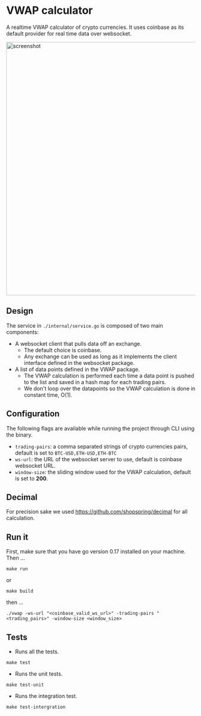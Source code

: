 # VWAP calculator
A realtime VWAP calculator of crypto currencies. It uses coinbase as its default provider for real time data over websocket.

<img width="673" alt="screenshot" src="https://user-images.githubusercontent.com/4066051/144716693-2223bc33-e689-4135-8fc8-3000df29a617.png">

## Design
The service in `./internal/service.go` is composed of two main components:
* A websocket client that pulls data off an exchange.
  * The default choice is coinbase.
  * Any exchange can be used as long as it implements the client interface defined in the websocket package.
* A list of data points defined in the VWAP package.
  * The VWAP calculation is performed each time a data point is pushed to the list and saved in a hash map for each trading pairs.
  * We don't loop over the datapoints so the VWAP calculation is done in constant time, O(1).

## Configuration
The following flags are available while running the project through CLI using the binary.
* `trading-pairs`: a comma separated strings of crypto currencies pairs, default is set to `BTC-USD,ETH-USD,ETH-BTC`
* `ws-url`: the URL of the websocket server to use, default is coinbase websocket URL.
* `window-size`: the sliding window used for the VWAP calculation, default is set to **200**.

## Decimal
For precision sake we used https://github.com/shopspring/decimal for all calculation.

## Run it
First, make sure that you have go version 0.17 installed on your machine. Then ...
```
make run
```
or 
```
make build
``` 
then ...
```
./vwap -ws-url "<coinbase_valid_ws_url>" -trading-pairs "<trading_pairs>" -window-size <window_size>
```

## Tests
* Runs all the tests.
```
make test
``` 
* Runs the unit tests.
```
make test-unit
```
* Runs the integration test.
```
make test-intergration
``` 
